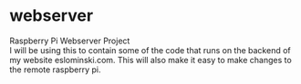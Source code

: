# webserver
Raspberry Pi Webserver Project <br>
I will be using this to contain some of the code that runs on the backend of my website eslominski.com. This will also make it easy to make changes to the remote raspberry pi.
